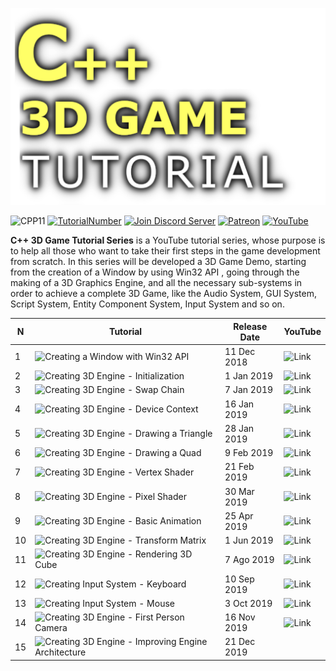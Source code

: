 
![](Media/title.png)

![CPP11](https://img.shields.io/badge/C++->=11-blue)
[![TutorialNumber](https://img.shields.io/badge/NumberOfTutorials-15-blue)]()
[![Join Discord Server](https://img.shields.io/badge/Chat-Discord-9cf)](https://discord.gg/zXA8ypu)
[![Patreon](https://img.shields.io/badge/Patreon-Donate-orange)](https://www.patreon.com/pardcode)
[![YouTube](https://img.shields.io/badge/YouTube-Subscribe-red)](https://www.youtube.com/channel/UCs1ssVSR49YItKE7DZ3-Jcw)

**C++ 3D Game Tutorial Series** is a
YouTube tutorial series, whose purpose is to help all those who want to take their first steps in
the game development from scratch.
In this series will be developed a 3D Game Demo, starting from the creation of a Window by using Win32 API ,
going through the making of a 3D Graphics Engine,
and all the necessary sub-systems in order to achieve a complete 3D Game,
like the Audio System, GUI System, Script System, Entity Component System, Input System and so on.

| N | Tutorial | Release Date | YouTube |
|-------|-----------------|-----------------|-----------------|
|1| ![Creating a Window with Win32 API](https://github.com/PardCode/CPP-3D-Game-Tutorial-Series/tree/AllTutorials/Tutorial1_Window) | 11 Dec 2018 | ![Link](https://youtu.be/ssGka-bSTvQ) 
|2| ![Creating 3D Engine - Initialization](https://github.com/PardCode/CPP-3D-Game-Tutorial-Series/tree/AllTutorials/Tutorial2_GraphicsEngine_Initialization) | 1 Jan 2019 | ![Link](https://youtu.be/ssGka-bSTvQ) 
|3| ![Creating 3D Engine - Swap Chain](https://github.com/PardCode/CPP-3D-Game-Tutorial-Series/tree/AllTutorials/Tutorial3_GraphicsEngine_SwapChain) | 7 Jan 2019 | ![Link](https://youtu.be/ssGka-bSTvQ) 
|4| ![Creating 3D Engine - Device Context](https://github.com/PardCode/CPP-3D-Game-Tutorial-Series/tree/AllTutorials/Tutorial4_GraphicsEngine_DeviceContext) | 16 Jan 2019 | ![Link](https://youtu.be/ssGka-bSTvQ) 
|5| ![Creating 3D Engine - Drawing a Triangle](https://github.com/PardCode/CPP-3D-Game-Tutorial-Series/tree/AllTutorials/Tutorial5_GraphicsEngine_DrawingTriangle) | 28 Jan 2019 | ![Link](https://youtu.be/ssGka-bSTvQ) 
|6| ![Creating 3D Engine - Drawing a Quad](https://github.com/PardCode/CPP-3D-Game-Tutorial-Series/tree/AllTutorials/Tutorial6_GraphicsEngine_DrawingQuad) | 9 Feb 2019 | ![Link](https://youtu.be/ssGka-bSTvQ) 
|7| ![Creating 3D Engine - Vertex Shader](https://github.com/PardCode/CPP-3D-Game-Tutorial-Series/tree/AllTutorials/Tutorial7_GraphicsEngine_VertexShader) | 21 Feb 2019 | ![Link](https://youtu.be/ssGka-bSTvQ) 
|8| ![Creating 3D Engine - Pixel Shader](https://github.com/PardCode/CPP-3D-Game-Tutorial-Series/tree/AllTutorials/Tutorial8_GraphicsEngine_PixelShader) | 30 Mar 2019 | ![Link](https://youtu.be/ssGka-bSTvQ) 
|9| ![Creating 3D Engine - Basic Animation](https://github.com/PardCode/CPP-3D-Game-Tutorial-Series/tree/AllTutorials/Tutorial9_GraphicsEngine_BasicAnimation) | 25 Apr 2019 | ![Link](https://youtu.be/ssGka-bSTvQ) 
|10| ![Creating 3D Engine - Transform Matrix](https://github.com/PardCode/CPP-3D-Game-Tutorial-Series/tree/AllTutorials/Tutorial10_GraphicsEngine_TransformMatrix) | 1 Jun 2019 | ![Link](https://youtu.be/ssGka-bSTvQ) 
|11| ![Creating 3D Engine - Rendering 3D Cube](https://github.com/PardCode/CPP-3D-Game-Tutorial-Series/tree/AllTutorials/Tutorial11_GraphicsEngine_RenderingCube) | 7 Ago 2019 | ![Link](https://youtu.be/ssGka-bSTvQ) 
|12| ![Creating Input System - Keyboard](https://github.com/PardCode/CPP-3D-Game-Tutorial-Series/tree/AllTutorials/Tutorial12_InputSystem_Keyboard) | 10 Sep 2019 | ![Link](https://youtu.be/ssGka-bSTvQ) 
|13| ![Creating Input System - Mouse](https://github.com/PardCode/CPP-3D-Game-Tutorial-Series/tree/AllTutorials/Tutorial13_InputSystem_Mouse) | 3 Oct 2019 | ![Link](https://youtu.be/ssGka-bSTvQ) 
|14| ![Creating 3D Engine - First Person Camera](https://github.com/PardCode/CPP-3D-Game-Tutorial-Series/tree/AllTutorials/Tutorial14_GraphicsEngine_Camera) | 16 Nov 2019 | ![Link](https://youtu.be/ssGka-bSTvQ) 
|15| ![Creating 3D Engine - Improving Engine Architecture](https://github.com/PardCode/CPP-3D-Game-Tutorial-Series/tree/AllTutorials/Tutorial15_GraphicsEngine_RenderSystem_RAII_Exceptions) | 21 Dec 2019 
